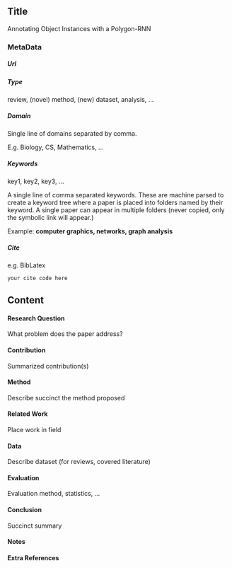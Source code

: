 ## Title
Annotating Object Instances with a Polygon-RNN
### MetaData
##### Url

##### Type
review, (novel) method, (new) dataset, analysis, ...

##### Domain
Single line of domains separated by comma.

E.g. Biology, CS, Mathematics, ...

##### Keywords
key1, key2, key3, ...

A single line of comma separated keywords. These are machine parsed to create a keyword tree where a paper is placed into folders named by their keyword.
A single paper can appear in multiple folders (never copied, only the symbolic link will appear.)

Example:
__computer graphics, networks, graph analysis__




##### Cite
e.g. BibLatex
```LaTex
your cite code here

```
## Content
#### Research Question
What problem does the paper address?

#### Contribution
Summarized contribution(s)

#### Method
Describe succinct the method proposed

#### Related Work
Place work in field

#### Data
Describe dataset (for reviews, covered literature)

#### Evaluation
Evaluation method, statistics, ...

#### Conclusion
Succinct summary

#### Notes

#### Extra References
